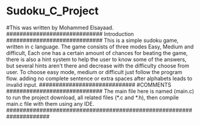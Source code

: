 # Sudoku_C_Project 
#This was written by Mohammed Elsayaad.
############################# Introduction #############################
This is a simple sudoku game, written in c language. The game consists of three modes Easy, Medium and difficult, Each one has a certain amount of chances for beating the game, there is also a hint system to help the user to know some of the answers, but several hints aren't there and decrease with the difficulty choose from user.
To choose easy mode, medium or difficult just follow the program flow. adding no complete sentence or extra spaces after alphabets leads to invalid input.
############################# #COMMENTS #############################
The main file here is named (main.c) to run the project download, all related files (*.c and *.h),
then compile main.c file with them using any IDE.
#####################################################################


